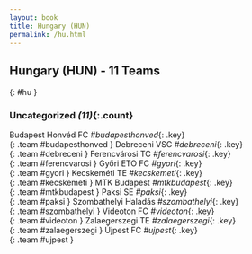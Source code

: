 ```yaml
---
layout: book
title: Hungary (HUN)
permalink: /hu.html
---
```


## Hungary (HUN) - 11 Teams
{: #hu }









### Uncategorized _(11)_{:.count}

Budapest Honvéd FC   _#budapesthonved_{: .key} <br>
{: .team #budapesthonved }
Debreceni VSC   _#debreceni_{: .key} <br>
{: .team #debreceni }
Ferencvárosi TC   _#ferencvarosi_{: .key} <br>
{: .team #ferencvarosi }
Győri ETO FC   _#gyori_{: .key} <br>
{: .team #gyori }
Kecskeméti TE   _#kecskemeti_{: .key} <br>
{: .team #kecskemeti }
MTK Budapest   _#mtkbudapest_{: .key} <br>
{: .team #mtkbudapest }
Paksi SE   _#paksi_{: .key} <br>
{: .team #paksi }
Szombathelyi Haladás   _#szombathelyi_{: .key} <br>
{: .team #szombathelyi }
Videoton FC   _#videoton_{: .key} <br>
{: .team #videoton }
Zalaegerszegi TE   _#zalaegerszegi_{: .key} <br>
{: .team #zalaegerszegi }
Újpest FC   _#ujpest_{: .key} <br>
{: .team #ujpest }


 
